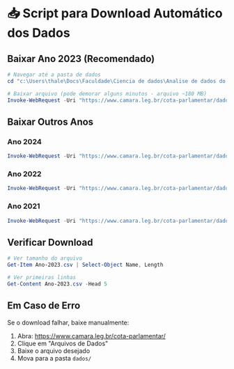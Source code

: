 # 📥 Script para Download Automático dos Dados

## Baixar Ano 2023 (Recomendado)

```powershell
# Navegar até a pasta de dados
cd "c:\Users\thale\Docs\Faculdade\Ciencia de dados\Analise de dados do governo api\dados"

# Baixar arquivo (pode demorar alguns minutos - arquivo ~180 MB)
Invoke-WebRequest -Uri "https://www.camara.leg.br/cota-parlamentar/dados/dataset/Ano-2023.csv" -OutFile "Ano-2023.csv"
```

## Baixar Outros Anos

### Ano 2024
```powershell
Invoke-WebRequest -Uri "https://www.camara.leg.br/cota-parlamentar/dados/dataset/Ano-2024.csv" -OutFile "Ano-2024.csv"
```

### Ano 2022
```powershell
Invoke-WebRequest -Uri "https://www.camara.leg.br/cota-parlamentar/dados/dataset/Ano-2022.csv" -OutFile "Ano-2022.csv"
```

### Ano 2021
```powershell
Invoke-WebRequest -Uri "https://www.camara.leg.br/cota-parlamentar/dados/dataset/Ano-2021.csv" -OutFile "Ano-2021.csv"
```

## Verificar Download

```powershell
# Ver tamanho do arquivo
Get-Item Ano-2023.csv | Select-Object Name, Length

# Ver primeiras linhas
Get-Content Ano-2023.csv -Head 5
```

## Em Caso de Erro

Se o download falhar, baixe manualmente:
1. Abra: https://www.camara.leg.br/cota-parlamentar/
2. Clique em "Arquivos de Dados"
3. Baixe o arquivo desejado
4. Mova para a pasta `dados/`
